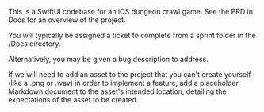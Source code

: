 This is a SwiftUI codebase for an iOS dungeon crawl game. See the PRD in Docs for an overview of the project.

You will typically be assigned a ticket to complete from a sprint folder in the /Docs directory.

Alternatively, you may be given a bug description to address.

If we will need to add an asset to the project that you can't create yourself (like a .png or .wav) in order to implement a feature, add a placeholder Markdown document to the asset's intended location, detailing the expectations of the asset to be created.